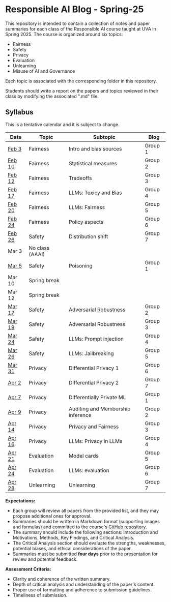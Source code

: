 # Responsible AI Blog - Spring-25

This repository is intended to contain a collection of notes and paper summaries for each class of the Responsible AI course taught at UVA in Spring 2025. 
The course is organized around six topics:
- Fairness
- Safety
- Privacy 
- Evaluation
- Unlearning
- Misuse of AI and Governance

Each topic is associated with the corresponding folder in this repository. 

Students should write a report on the papers and topics reviewed in their class by modifying the associated ".md" file. 

 
## Syllabus

This is a tentative calendar and it is subject to change.

| Date       | Topic                          | Subtopic                           | Blog         |
|------------|--------------------------------|------------------------------------|--------------|
| [Feb 3](fairness/feb-3.md) | Fairness   | Intro and bias sources             | Group 1      |
| [Feb 10](fairness/feb-10.md)  | Fairness  | Statistical measures               | Group 2      |
| [Feb 12](fairness/feb-12.md)  | Fairness|Tradeoffs                           | Group 3      |
| [Feb 17](fairness/feb-17.md) | Fairness | LLMs: Toxicy and Bias              | Group 4      |
| [Feb 20](fairness/feb-20.md) | Fairness | LLMs: Fairness                     | Group 5      |
| [Feb 24](fairness/feb-24.md) | Fairness | Policy aspects                     | Group 6      |
| [Feb 26](safety/feb-26.md) | Safety     | Distribution shift                 | Group 7      |
| Mar 3 | No class (AAAI)                |                                    |              |
| [Mar 5](safety/mar-5.md) | Safety     | Poisoning                          | Group 1      |
| Mar 10  | Spring break                   |                                    |              |
| Mar 12 | Spring break                   |                                    |              |
| [Mar 17](safety/mar-17.md) | Safety     | Adversarial Robustness             | Group 2      |
| [Mar 19](safety/mar-19.md) | Safety     | Adversarial Robustness             | Group 3      |
| [Mar 24](safety/mar-24.md) | Safety     | LLMs: Prompt injection             | Group 4      |
| [Mar 26](safety/mar-26.md) | Safety     | LLMs: Jailbreaking                 | Group 5      |
| [Mar 31](privacy/mar-31.md)| Privacy    | Differential Privacy 1             | Group 6      |
| [Apr 2](privacy/apr-2.md)  | Privacy    | Differential Privacy 2             | Group 7      |
| [Apr 7](privacy/apr-7.md)  | Privacy    | Differentially Private ML          | Group 1      |
| [Apr 9](privacy/apr-9.md)  | Privacy    | Auditing and Membership inference  | Group 2      |
| [Apr 14](privacy/apr-14.md)| Privacy    | Privacy and Fairness               | Group 3      |
| [Apr 16](privacy/apr-16.md)| Privacy    | LLMs: Privacy in LLMs              | Group 4      |
| [Apr 21](evaluation/apr-21.md) | Evaluation | Model cards                    | Group 5      |
| [Apr 24](evaluation/apr-24.md) | Evaluation | LLMs: evaluation               | Group 6      |
| [Apr 28](unlearning/apr-28.md) | Unlearning | Unlearning                     | Group 7      |


**Expectations:**
- Each group will review all papers from the provided list, and they may propose additional ones for approval.
- Summaries should be written in Markdown format (supporting images and formulas) and committed to the course's [GitHub repository]().
- The summary should include the following sections: Introduction and Motivations, Methods, Key Findings, and Critical Analysis.
- The Critical Analysis section should evaluate the strengths, weaknesses, potential biases, and ethical considerations of the paper.
- Summaries must be submitted **four days** prior to the presentation for review and potential feedback.

**Assessment Criteria:**
- Clarity and coherence of the written summary.
- Depth of critical analysis and understanding of the paper's content.
- Proper use of formatting and adherence to submission guidelines.
- Timeliness of submission.
